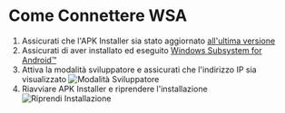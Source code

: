 # Come Connettere WSA
1. Assicurati che l'APK Installer sia stato aggiornato [all'ultima versione](https://www.microsoft.com/store/productId/9P2JFQ43FPPG "APK Installer")
2. Assicurati di aver installato ed eseguito [Windows Subsystem for Android™](https://www.microsoft.com/store/productId/9P3395VX91NR)
3. Attiva la modalità sviluppatore e assicurati che l'indirizzo IP sia visualizzato ![Modalità Sviluppatore](https://raw.githubusercontent.com/Paving-Base/APK-Installer/screenshots/Documents/Tutorials/How%20To%20Connect%20WSA/Images/Snipaste_2022-10-02_19-02-09.png)
4. Riavviare APK Installer e riprendere l'installazione ![Riprendi Installazione](https://raw.githubusercontent.com/Paving-Base/APK-Installer/screenshots/Documents/Tutorials/How%20To%20Connect%20WSA/Images/Snipaste_2022-10-02_17-34-04.png)
